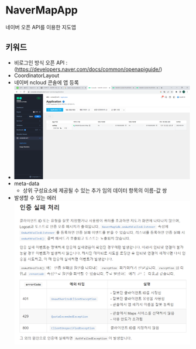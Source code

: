 # NaverMapApp
 네이버 오픈 API를 이용한 지도앱

## 키워드
- 비로그인 방식 오픈 API : (https://developers.naver.com/docs/common/openapiguide/)
- CoordinatorLayout
- 네이버 ncloud 콘솔에 앱 등록
- ![img.png](img.png)
- meta-data
  * 상위 구성요소에 제공될 수 있는 추가 임의 데이터 항목의 이름-값 쌍
- 발생할 수 있는 에러
![img_1.png](img_1.png)